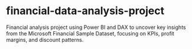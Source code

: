 # financial-data-analysis-project
Financial analysis project using Power BI and DAX to uncover key insights from the Microsoft Financial Sample Dataset, focusing on KPIs, profit margins, and discount patterns.

